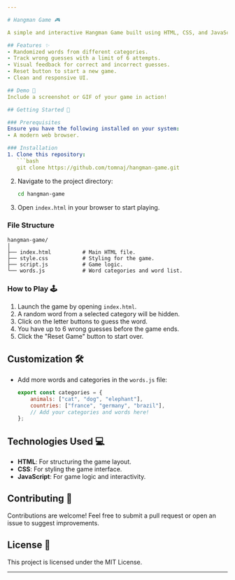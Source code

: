 ```yaml
---

# Hangman Game 🎮  

A simple and interactive Hangman Game built using HTML, CSS, and JavaScript. The game allows users to guess letters in a hidden word within a specific category.  

## Features ✨  
- Randomized words from different categories.  
- Track wrong guesses with a limit of 6 attempts.  
- Visual feedback for correct and incorrect guesses.  
- Reset button to start a new game.  
- Clean and responsive UI.  

## Demo 📸  
Include a screenshot or GIF of your game in action!  

## Getting Started 🚀  

### Prerequisites  
Ensure you have the following installed on your system:  
- A modern web browser.  

### Installation  
1. Clone this repository:  
   ```bash  
   git clone https://github.com/tomnaj/hangman-game.git  
   ```  
2. Navigate to the project directory:  
   ```bash  
   cd hangman-game  
   ```  
3. Open `index.html` in your browser to start playing.  

### File Structure  
```plaintext  
hangman-game/  
│  
├── index.html          # Main HTML file.  
├── style.css           # Styling for the game.  
├── script.js           # Game logic.  
└── words.js            # Word categories and word list.  
```  

### How to Play 🕹️  
1. Launch the game by opening `index.html`.  
2. A random word from a selected category will be hidden.  
3. Click on the letter buttons to guess the word.  
4. You have up to 6 wrong guesses before the game ends.  
5. Click the "Reset Game" button to start over.  

## Customization 🛠️  
- Add more words and categories in the `words.js` file:  
  ```javascript  
  export const categories = {  
      animals: ["cat", "dog", "elephant"],  
      countries: ["france", "germany", "brazil"],  
      // Add your categories and words here!  
  };  
  ```  

## Technologies Used 💻  
- **HTML**: For structuring the game layout.  
- **CSS**: For styling the game interface.  
- **JavaScript**: For game logic and interactivity.  

## Contributing 🤝  
Contributions are welcome! Feel free to submit a pull request or open an issue to suggest improvements.  

## License 📜  
This project is licensed under the MIT License.  


---
```

